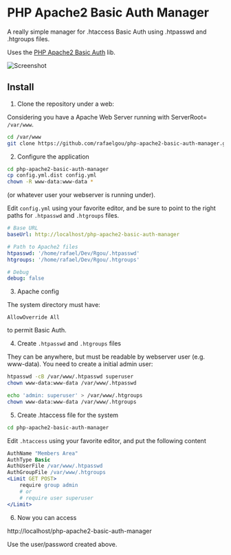 # PHP Apache2 Basic Auth Manager

A really simple manager for .htaccess Basic Auth using .htpasswd and .htgroups
files.

Uses the
[PHP Apache2 Basic Auth](https://github.com/rafaelgou/php-apache2-basic-auth)
lib.

![Screenshot](screenshot.png)


## Install

1) Clone the repository under a web:

Considering you have a Apache Web Server running with ServerRoot= `/var/www`.

```bash
cd /var/www
git clone https://github.com/rafaelgou/php-apache2-basic-auth-manager.git
```

2) Configure the application

```bash
cd php-apache2-basic-auth-manager
cp config.yml.dist config.yml
chown -R www-data:www-data *
```

(or whatever user your webserver is running under).

Edit `config.yml` using your favorite editor, and be sure to point to the
right paths for `.htpasswd`  and `.htgroups` files.

```yml
# Base URL
baseUrl: http://localhost/php-apache2-basic-auth-manager

# Path to Apache2 files
htpasswd: '/home/rafael/Dev/Rgou/.htpasswd'
htgroups: '/home/rafael/Dev/Rgou/.htgroups'

# Debug
debug: false
```

3) Apache config

The system directory must have:

```apache2
AllowOverride All
```

to permit Basic Auth.

4) Create `.htpasswd` and `.htgroups` files

They can be anywhere, but must be readable by webserver user (e.g. www-data).
You need to create a initial admin user:

```bash
htpasswd -cB /var/www/.htpasswd superuser
chown www-data:www-data /var/www/.htpasswd
```



```bash
echo 'admin: superuser' > /var/www/.htgroups
chown www-data:www-data /var/www/.htgroups
```

5) Create .htaccess file for the system

```bash
cd php-apache2-basic-auth-manager
```

Edit `.htaccess` using your favorite editor, and put the following content

```apache
AuthName "Members Area"
AuthType Basic
AuthUserFile /var/www/.htpasswd
AuthGroupFile /var/www/.htgroups
<Limit GET POST>
    require group admin
    # or
    # require user superuser
</Limit>
```

6) Now you can access

http://localhost/php-apache2-basic-auth-manager

Use the user/password created above.
